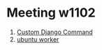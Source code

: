 # Meeting w1102

1. [Custom Django Command](../django/custom-django-manage.py-command.md)
2. [ubuntu worker](../ubuntu-worker.md)



